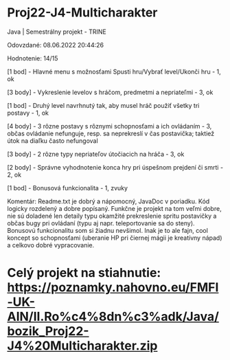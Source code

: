 # Proj22-J4-Multicharakter
Java | Semestrálny projekt - TRINE

Odovzdané: 08.06.2022 20:44:26

Hodnotenie: 14/15

[1 bod] - Hlavné menu s možnosťami Spusti hru/Vybrať level/Ukonči hru - 1, ok

[3 body] - Vykreslenie levelov s hráčom, predmetmi a nepriateľmi - 3, ok

[1 bod] - Druhý level navrhnutý tak, aby musel hráč použiť všetky tri postavy - 1, ok

[4 body] - 3 rôzne postavy s rôznymi schopnosťami a ich ovládaním - 3, občas ovládanie nefunguje, resp. sa neprekreslí v čas postavička; taktiež útok na diaľku často nefungoval

[3 body] - 2 rôzne typy nepriateľov útočiacich na hráča - 3, ok

[2 body] - Správne vyhodnotenie konca hry pri úspešnom prejdení či smrti - 2, ok

[1 bod] - Bonusová funkcionalita - 1, zvuky

Komentár: Readme.txt je dobrý a nápomocný, JavaDoc v poriadku. Kód logicky rozdelený a dobre popísaný. Funkčne je projekt na tom veľmi dobre, nie sú doladené len detaily typu okamžité prekreslenie spritu postavičky a občas bugy pri ovládaní (typu aj napr. teleportovanie sa do steny). Bonusovú funkcionalitu som si žiadnu nevšimol. Inak je to ale fajn, cool koncept so schopnosťami (uberanie HP pri čiernej mágii je kreatívny nápad) a celkovo dobré vypracovanie.

# Celý projekt na stiahnutie: https://poznamky.nahovno.eu/FMFI-UK-AIN/II.Ro%c4%8dn%c3%adk/Java/bozik_Proj22-J4%20Multicharakter.zip
